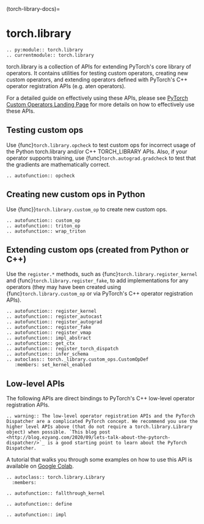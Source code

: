 (torch-library-docs)=

# torch.library

```{eval-rst}
.. py:module:: torch.library
.. currentmodule:: torch.library
```

torch.library is a collection of APIs for extending PyTorch's core library
of operators. It contains utilities for testing custom operators, creating new
custom operators, and extending operators defined with PyTorch's C++ operator
registration APIs (e.g. aten operators).

For a detailed guide on effectively using these APIs, please see
[PyTorch Custom Operators Landing Page](https://pytorch.org/tutorials/advanced/custom_ops_landing_page.html)
for more details on how to effectively use these APIs.

## Testing custom ops

Use {func}`torch.library.opcheck` to test custom ops for incorrect usage of the
Python torch.library and/or C++ TORCH_LIBRARY APIs. Also, if your operator supports
training, use {func}`torch.autograd.gradcheck` to test that the gradients are
mathematically correct.

```{eval-rst}
.. autofunction:: opcheck
```

## Creating new custom ops in Python

Use {func}}`torch.library.custom_op` to create new custom ops.

```{eval-rst}
.. autofunction:: custom_op
.. autofunction:: triton_op
.. autofunction:: wrap_triton
```

## Extending custom ops (created from Python or C++)

Use the `register.*` methods, such as {func}`torch.library.register_kernel` and
{func}`torch.library.register_fake`, to add implementations
for any operators (they may have been created using {func}`torch.library.custom_op` or
via PyTorch's C++ operator registration APIs).

```{eval-rst}
.. autofunction:: register_kernel
.. autofunction:: register_autocast
.. autofunction:: register_autograd
.. autofunction:: register_fake
.. autofunction:: register_vmap
.. autofunction:: impl_abstract
.. autofunction:: get_ctx
.. autofunction:: register_torch_dispatch
.. autofunction:: infer_schema
.. autoclass:: torch._library.custom_ops.CustomOpDef
   :members: set_kernel_enabled
```

## Low-level APIs

The following APIs are direct bindings to PyTorch's C++ low-level
operator registration APIs.

```{eval-rst}
.. warning:: The low-level operator registration APIs and the PyTorch Dispatcher are a complicated PyTorch concept. We recommend you use the higher level APIs above (that do not require a torch.library.Library object) when possible. `This blog post <http://blog.ezyang.com/2020/09/lets-talk-about-the-pytorch-dispatcher/>`_ is a good starting point to learn about the PyTorch Dispatcher.
```

A tutorial that walks you through some examples on how to use this API is available on [Google Colab](https://colab.research.google.com/drive/1RRhSfk7So3Cn02itzLWE9K4Fam-8U011?usp=sharing).

```{eval-rst}
.. autoclass:: torch.library.Library
  :members:

.. autofunction:: fallthrough_kernel

.. autofunction:: define

.. autofunction:: impl
```
